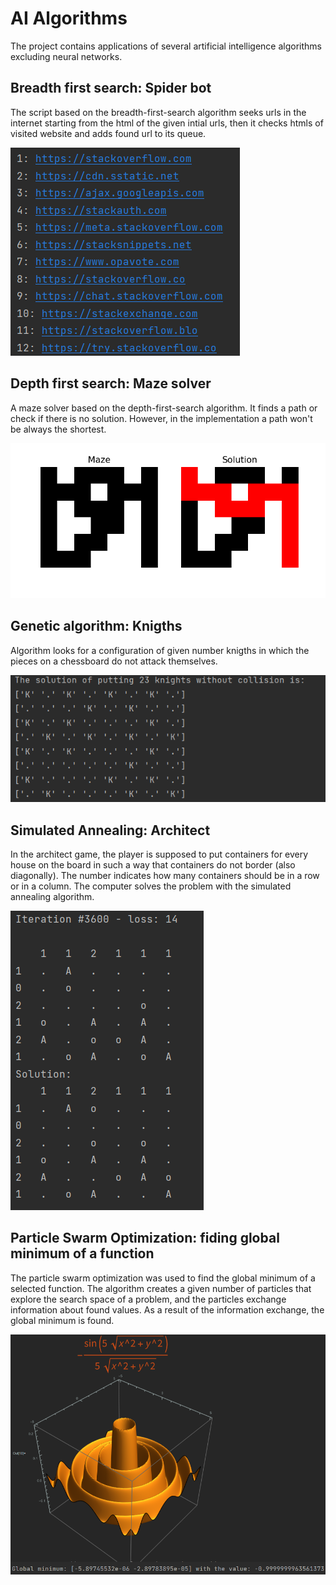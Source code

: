 # AI Algorithms

 The project contains applications of several artificial intelligence algorithms excluding neural networks.

## Breadth first search: Spider bot

The script based on the breadth-first-search algorithm seeks urls in the internet starting from the html of the given intial urls, then it checks htmls of visited website and adds found url to its queue.

![alt text](https://github.com/KornelWitkowski/AI-Algorithms/blob/main/readme_imgs/WebSpider_img.png)

## Depth first search: Maze solver 

A maze solver based on the depth-first-search algorithm. It finds a path or check if there is no solution. However, in the implementation a path won't be always the shortest.

![alt text](https://github.com/KornelWitkowski/AI-Algorithms/blob/main/readme_imgs/maze_img.png)

## Genetic algorithm: Knigths

Algorithm looks for a configuration of given number knigths in which the pieces on a chessboard do not attack themselves.

![alt text](https://github.com/KornelWitkowski/AI-Algorithms/blob/main/readme_imgs/knights.png)

## Simulated Annealing: Architect

In the architect game, the player is supposed to put containers for every house on the board in such a way that containers do not border (also diagonally). The number indicates how many containers should be in a row or in a column. The computer solves the problem with the simulated annealing algorithm.

![alt text](https://github.com/KornelWitkowski/AI-Algorithms/blob/main/readme_imgs/architect.png)


## Particle Swarm Optimization: fiding global minimum of a function

The particle swarm optimization was used to find the global minimum of a selected function. The algorithm creates a given number of particles that explore the search space of a problem, and the particles exchange information about found values. As a result of the information exchange, the global minimum is found.

![alt text](https://github.com/KornelWitkowski/AI-Algorithms/blob/main/readme_imgs/particle_swarm.png)
